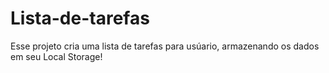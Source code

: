 # Lista-de-tarefas

Esse projeto cria uma lista de tarefas para usúario, armazenando os dados em seu Local Storage!

